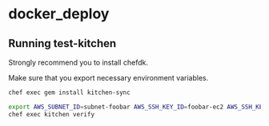 # docker_deploy

## Running test-kitchen

Strongly recommend you to install chefdk.

Make sure that you export necessary environment variables.

```sh
chef exec gem install kitchen-sync

export AWS_SUBNET_ID=subnet-foobar AWS_SSH_KEY_ID=foobar-ec2 AWS_SSH_KEY=~/.ssh/foobar-ec2.pem AWS_SG_ID=sg-foobar NO_OPSWORKS=1 KITCHEN_SYNC_MOE=sftp
chef exec kitchen verify
```
